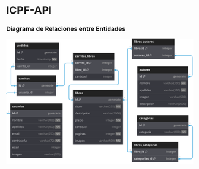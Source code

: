 # ICPF-API

### Diagrama de Relaciones entre Entidades

<img src="./public/diagrams/icpf-api-erd.svg" size ="80%">